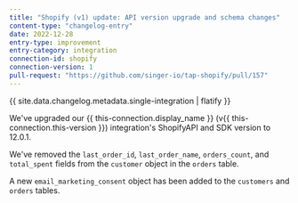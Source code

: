 ```yaml
---
title: "Shopify (v1) update: API version upgrade and schema changes"
content-type: "changelog-entry"
date: 2022-12-28
entry-type: improvement
entry-category: integration
connection-id: shopify
connection-version: 1
pull-request: "https://github.com/singer-io/tap-shopify/pull/157"
---
```

{{ site.data.changelog.metadata.single-integration | flatify }}

We've upgraded our {{ this-connection.display_name }} (v{{ this-connection.this-version }}) integration's ShopifyAPI and SDK version to 12.0.1.

We've removed the `last_order_id`, `last_order_name`, `orders_count`, and `total_spent` fields from the `customer` object in the `orders` table.

A new `email_marketing_consent` object has been added to the `customers` and `orders` tables.